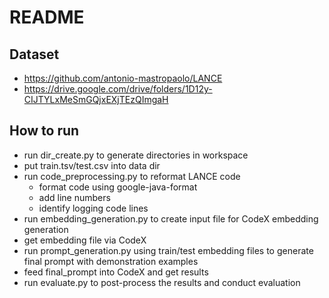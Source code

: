 # README

## Dataset
 - https://github.com/antonio-mastropaolo/LANCE 
 - https://drive.google.com/drive/folders/1D12y-CIJTYLxMeSmGQjxEXjTEzQImgaH 

## How to run

 - run dir_create.py to generate directories in workspace 
 - put train.tsv/test.csv into data dir
 - run code_preprocessing.py to reformat LANCE code 
    - format code using google-java-format
    - add line numbers
    - identify logging code lines
 - run embedding_generation.py to create input file for CodeX embedding generation
 - get embedding file via CodeX
 - run prompt_generation.py using train/test embedding files to generate final prompt with demonstration examples
 - feed final_prompt into CodeX and get results
 - run evaluate.py to post-process the results and conduct evaluation
 

